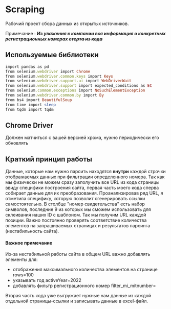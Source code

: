 # Scraping
Рабочий проект сбора данных из открытых источников.

Примечание : ***Из уважения к компании вся информация о конкретных регистрационных номерах ~~стерта из кода~~***


## Используемые библиотеки 
```ruby
import pandas as pd
from selenium.webdriver import Chrome
from selenium.webdriver.common.keys import Keys
from selenium.webdriver.support.ui import WebDriverWait
from selenium.webdriver.support import expected_conditions as EC
from selenium.common.exceptions import NoSuchElementException
from selenium.webdriver.common.by import By
from bs4 import BeautifulSoup
from time import sleep
from tqdm import tqdm
```

## Chrome Driver
Должен мэтчиться с вашей версией хрома, нужно периодически его обновлять

## Краткий принцип работы
Данные, которые нам нужно парсить находятся **внутри** каждой строчки отображаемых данных при фильтрации определенного номера. Так как мы физически не можем сразу заполучить все URL из кода страницы ввиду специфики построения сайта, первая часть моего кода сперва собирает данные для их преобразования. Проанализировав ряд URL, я отметила специфику, которую позволит сгенерировать ссылки самостоятельно. В столбце "номер свидетельства" есть набор символов, последние 9 из которых мы сможем использовать для склеивания наших ID с шаблоном. Так мы получим URL каждой позиции. Важно постоянно проверять соответствие количества элементов на запрашиваемых страницах и результатов парсинга (нестабильность сайта). 

#### Важное примечание
Из-за нестабильной работы сайта в общем URL важно добавлять элементы для:
* отображения максимального количества элементов на странице rows=100
* указывать год activeYear=2022
* добавлять фильтр регистрационного номер filter_mi_mitnumber=

Вторая часть кода уже выгружает нужные нам данные из каждой отдельной страницы-ссылки и записывать данные в excel-файл.


